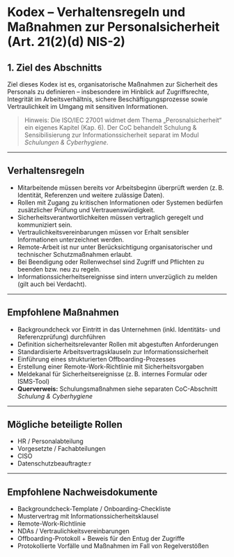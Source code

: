 # Kodex – Verhaltensregeln und Maßnahmen zur Personalsicherheit (Art. 21(2)(d) NIS-2)

## 1. Ziel des Abschnitts  
Ziel dieses Kodex ist es, organisatorische Maßnahmen zur Sicherheit des Personals zu definieren – insbesondere im Hinblick auf Zugriffsrechte, Integrität im Arbeitsverhältnis, sichere Beschäftigungsprozesse sowie Vertraulichkeit im Umgang mit sensitiven Informationen.

> Hinweis: Die ISO/IEC 27001 widmet dem Thema „Perosnalsicherheit“ ein eigenes Kapitel (Kap. 6). Der CoC behandelt Schulung & Sensibilisierung zur Informationssicherheit separat im Modul *Schulungen & Cyberhygiene*.

---

## Verhaltensregeln

- Mitarbeitende müssen bereits vor Arbeitsbeginn überprüft werden (z. B. Identität, Referenzen und weitere zulässige Daten).
- Rollen mit Zugang zu kritischen Informationen oder Systemen bedürfen zusätzlicher Prüfung und Vertrauenswürdigkeit.
- Sicherheitsverantwortlichkeiten müssen vertraglich geregelt und kommuniziert sein.
- Vertraulichkeitsvereinbarungen müssen vor Erhalt sensibler Informationen unterzeichnet werden.
- Remote-Arbeit ist nur unter Berücksichtigung organisatorischer und technischer Schutzmaßnahmen erlaubt.
- Bei Beendigung oder Rollenwechsel sind Zugriff und Pflichten zu beenden bzw. neu zu regeln.
- Informationssicherheitsereignisse sind intern unverzüglich zu melden (gilt auch bei Verdacht).

---

## Empfohlene Maßnahmen

- Backgroundcheck vor Eintritt in das Unternehmen (inkl. Identitäts- und Referenzprüfung) durchführen
- Definition sicherheitsrelevanter Rollen mit abgestuften Anforderungen
- Standardisierte Arbeitsvertragsklauseln zur Informationssicherheit
- Einführung eines strukturierten Offboarding-Prozesses
- Erstellung einer Remote-Work-Richtlinie mit Sicherheitsvorgaben
- Meldekanal für Sicherheitsereignisse (z. B. internes Formular oder ISMS-Tool)
- **Querverweis:** Schulungsmaßnahmen siehe separaten CoC-Abschnitt *Schulung & Cyberhygiene*

---

## Mögliche beteiligte Rollen

- HR / Personalabteilung  
- Vorgesetzte / Fachabteilungen  
- CISO
- Datenschutzbeauftragte:r  

---

## Empfohlene Nachweisdokumente

- Backgroundcheck-Template / Onboarding-Checkliste  
- Mustervertrag mit Informationssicherheitsklausel  
- Remote-Work-Richtlinie  
- NDAs / Vertraulichkeitsvereinbarungen  
- Offboarding-Protokoll + Beweis für den Entug der Zugriffe 
- Protokollierte Vorfälle und Maßnahmen im Fall von Regelverstößen


